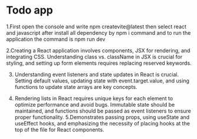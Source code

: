# Todo app



1.First open the console and write npm createvite@latest then select react and javascript 
after install all dependency by npm i command and to run the application the command is npm run dev

2.Creating a React application involves components, JSX for rendering, and integrating CSS. Understanding class vs. className in JSX is crucial for styling, and setting up form elements requires replacing reserved keywords.

3. Understanding event listeners and state updates in React is crucial. Setting default values, updating state with event.target.value, and using functions to update state arrays are key concepts.

4. Rendering lists in React requires unique keys for each element to optimize performance and avoid bugs. Immutable state should be maintained, and functions should be passed as event listeners to ensure proper functionality.
5.Demonstrates passing props, using useState and useEffect hooks, and emphasizing the necessity of placing hooks at the top of the file for React components.


